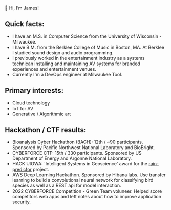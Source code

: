 👋 Hi, I’m James!

## Quick facts:
- I have an M.S. in Computer Science from the University of Wisconsin - Milwaukee.  
- I have B.M. from the Berklee College of Music in Boston, MA.  At Berklee I studied sound design and audio programming. 
- I previously worked in the entertainment industry as a systems technican installing and maintaining AV systems for branded experiences and entertainment venues. 
- Currently I'm a DevOps engineer at Milwaukee Tool.

## Primary interests: 
- Cloud technology 
- IoT for AV
- Generative / Algorithmic art

## Hackathon / CTF results: 
- Bioanalysis Cyber Hackathon (BACH): 12th / ~90 participants.  Sponsored by Pacific Northwest National Laboratory and BioBright.
- CYBERFORCE CTF: 15th / 330 participants.  Sponsored by US Department of Energy and Argonne National Laboratory.
- HACK UIOWA: 'Intelligent Systems in Geoscience' award for the [rain-predictor](https://github.com/jbkroner/rain-prediction) project.
- AWS Deep Learning Hackathon. Sponsored by Hibana labs.  Use transfer learning to build a convolutional neural network for classifying bird species as well as a REST api for model interaction.
- 2022 CYBERFORCE Competition - Green Team voluneer.  Helped score competitors web apps and left notes about how to improve application security. 
